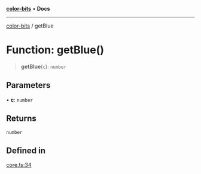 [**color-bits**](../README.md) • **Docs**

***

[color-bits](../globals.md) / getBlue

# Function: getBlue()

> **getBlue**(`c`): `number`

## Parameters

• **c**: `number`

## Returns

`number`

## Defined in

[core.ts:34](https://github.com/romgrk/color-bits/blob/70d99503f1d547f1c592a245f7764ed94817ccb5/src/core.ts#L34)

